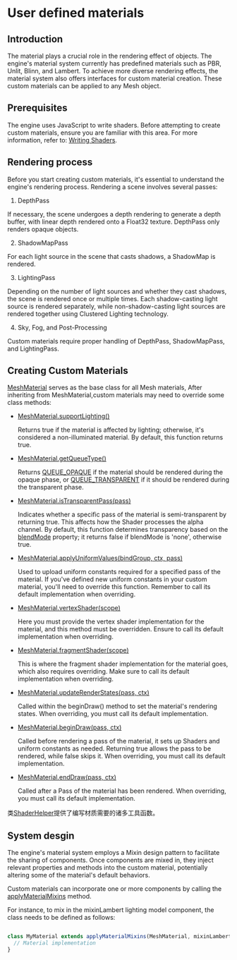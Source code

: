 # User defined materials

## Introduction

The material plays a crucial role in the rendering effect of objects. The engine's material system currently has predefined materials such as PBR, Unlit, Blinn, and Lambert. To achieve more diverse rendering effects, the material system also offers interfaces for custom material creation. These custom materials can be applied to any Mesh object.

## Prerequisites

The engine uses JavaScript to write shaders. Before attempting to create custom materials, ensure you are familiar with this area. For more information, refer to: [Writing Shaders](zh-cn/shader.md). 

## Rendering process

Before you start creating custom materials, it's essential to understand the engine's rendering process. Rendering a scene involves several passes:

1. DepthPass

  If necessary, the scene undergoes a depth rendering to generate a depth buffer, with linear depth rendered onto a Float32 texture. DepthPass only renders opaque objects.

2. ShadowMapPass

  For each light source in the scene that casts shadows, a ShadowMap is rendered.

3. LightingPass

  Depending on the number of light sources and whether they cast shadows, the scene is rendered once or multiple times. Each shadow-casting light source is rendered separately, while non-shadow-casting light sources are rendered together using Clustered Lighting technology.

4. Sky, Fog, and Post-Processing

Custom materials require proper handling of DepthPass, ShadowMapPass, and LightingPass.

## Creating Custom Materials

[MeshMaterial](/doc/markdown/./scene.meshmaterial) serves as the base class for all Mesh materials,
After inheriting from MeshMaterial,custom materials may need to override some class methods:

  - [MeshMaterial.supportLighting()](/doc/markdown/./scene.meshmaterial.supportlighting)

    Returns true if the material is affected by lighting; otherwise, it's considered a non-illuminated material. By default, this function returns true.

  - [MeshMaterial.getQueueType()](/doc/markdown/./scene.meshmaterial.getqueuetype)

    Returns [QUEUE_OPAQUE](/doc/markdown/./scene.queue_opaque) if the material should be rendered during the opaque phase,
    or [QUEUE_TRANSPARENT](/doc/markdown/./scene.queue_transparent) if it should be rendered during the transparent phase.

  - [MeshMaterial.isTransparentPass(pass)](/doc/markdown/./scene.meshmaterial.istransparent)

    Indicates whether a specific pass of the material is semi-transparent by returning true. 
    This affects how the Shader processes the alpha channel. By default, this function determines
    transparency based on the [blendMode](/doc/markdown/./scene.meshmaterial.blendmode) property;
    it returns false if blendMode is 'none', otherwise true.

  - [MeshMaterial.applyUniformValues(bindGroup, ctx, pass)](/doc/markdown/./scene.meshmaterial.applyuniformvalues)

    Used to upload uniform constants required for a specified pass of the material. If you've defined new uniform constants in your custom material, you'll need to override this function. Remember to call its default implementation when overriding.

  - [MeshMaterial.vertexShader(scope)](/doc/markdown/./scene.meshmaterial.vertexshader)

    Here you must provide the vertex shader implementation for the material, and this method must be overridden. Ensure to call its default implementation when overriding.

  - [MeshMaterial.fragmentShader(scope)](/doc/markdown/./scene.meshmaterial.fragmentshader)

    This is where the fragment shader implementation for the material goes, which also requires overriding. Make sure to call its default implementation when overriding.

  - [MeshMaterial.updateRenderStates(pass, ctx)](/doc/markdown/./scene.meshmaterial.updaterenderstates)

    Called within the beginDraw() method to set the material's rendering states. When overriding, you must call its default implementation.
    
  - [MeshMaterial.beginDraw(pass, ctx)](/doc/markdown/./scene.material.begindraw)

    Called before rendering a pass of the material, it sets up Shaders and uniform constants as needed. Returning true allows the pass to be rendered, while false skips it. When overriding, you must call its default implementation.

  - [MeshMaterial.endDraw(pass, ctx)](/doc/markdown/./scene.material.begindraw)

    Called after a Pass of the material has been rendered. When overriding, you must call its default implementation.

类[ShaderHelper](/doc/markdown/./scene.shaderhelper)提供了编写材质需要的诸多工具函数。

## System desgin

The engine's material system employs a Mixin design pattern to facilitate the sharing of components.
Once components are mixed in, they inject relevant properties and methods into the custom material, 
potentially altering some of the material's default behaviors.

Custom materials can incorporate one or more components by calling the [applyMaterialMixins](/doc/markdown/./scene.applymaterialmixins) method.

For instance, to mix in the mixinLambert lighting model component, the class needs to be defined as follows:

```javascript

class MyMaterial extends applyMaterialMixins(MeshMaterial, mixinLambert) {
  // Material implementation
}

```
